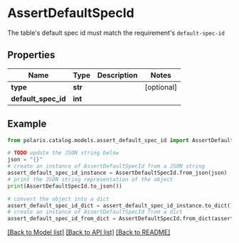 <!--

 Licensed to the Apache Software Foundation (ASF) under one
 or more contributor license agreements.  See the NOTICE file
 distributed with this work for additional information
 regarding copyright ownership.  The ASF licenses this file
 to you under the Apache License, Version 2.0 (the
 "License"); you may not use this file except in compliance
 with the License.  You may obtain a copy of the License at

   http://www.apache.org/licenses/LICENSE-2.0

 Unless required by applicable law or agreed to in writing,
 software distributed under the License is distributed on an
 "AS IS" BASIS, WITHOUT WARRANTIES OR CONDITIONS OF ANY
 KIND, either express or implied.  See the License for the
 specific language governing permissions and limitations
 under the License.

-->
# AssertDefaultSpecId

The table's default spec id must match the requirement's `default-spec-id`

## Properties

Name | Type | Description | Notes
------------ | ------------- | ------------- | -------------
**type** | **str** |  | [optional] 
**default_spec_id** | **int** |  | 

## Example

```python
from polaris.catalog.models.assert_default_spec_id import AssertDefaultSpecId

# TODO update the JSON string below
json = "{}"
# create an instance of AssertDefaultSpecId from a JSON string
assert_default_spec_id_instance = AssertDefaultSpecId.from_json(json)
# print the JSON string representation of the object
print(AssertDefaultSpecId.to_json())

# convert the object into a dict
assert_default_spec_id_dict = assert_default_spec_id_instance.to_dict()
# create an instance of AssertDefaultSpecId from a dict
assert_default_spec_id_from_dict = AssertDefaultSpecId.from_dict(assert_default_spec_id_dict)
```
[[Back to Model list]](../README.md#documentation-for-models) [[Back to API list]](../README.md#documentation-for-api-endpoints) [[Back to README]](../README.md)


